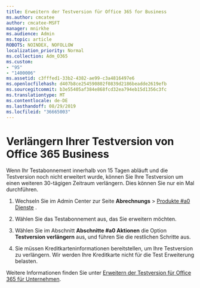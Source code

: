 ```yaml
---
title: Erweitern der Testversion für Office 365 for Business
ms.author: cmcatee
author: cmcatee-MSFT
manager: mnirkhe
ms.audience: Admin
ms.topic: article
ROBOTS: NOINDEX, NOFOLLOW
localization_priority: Normal
ms.collection: Adm_O365
ms.custom:
- "95"
- "1400006"
ms.assetid: c3fffed1-33b2-4382-ae99-c3a4816497e6
ms.openlocfilehash: d407b8ce254590802f0839d2186beadde2619efb
ms.sourcegitcommit: b3e55405af384e868fcd32ea794eb15d1356c3fc
ms.translationtype: MT
ms.contentlocale: de-DE
ms.lasthandoff: 08/29/2019
ms.locfileid: "36665003"
---
```

# <a name="extend-your-trial-for-office-365-for-business"></a>Verlängern Ihrer Testversion von Office 365 Business

Wenn Ihr Testabonnement innerhalb von 15 Tagen abläuft und die Testversion noch nicht erweitert wurde, können Sie Ihre Testversion um einen weiteren 30-tägigen Zeitraum verlängern. Dies können Sie nur ein Mal durchführen.
  
1. Wechseln Sie im Admin Center zur Seite **Abrechnungs** \> [Produkte #a0 Dienste](https://go.microsoft.com/fwlink/p/?linkid=842054) .

2. Wählen Sie das Testabonnement aus, das Sie erweitern möchten.

3. Wählen Sie im Abschnitt **Abschnitte #a0 Aktionen** die Option **Testversion verlängern** aus, und führen Sie die restlichen Schritte aus.

4. Sie müssen Kreditkarteninformationen bereitstellen, um Ihre Testversion zu verlängern. Wir werden Ihre Kreditkarte nicht für die Test Erweiterung belasten.

Weitere Informationen finden Sie unter [Erweitern der Testversion für Office 365 für Unternehmen](https://docs.microsoft.com/office365/admin/subscriptions-and-billing/extend-your-trial).
